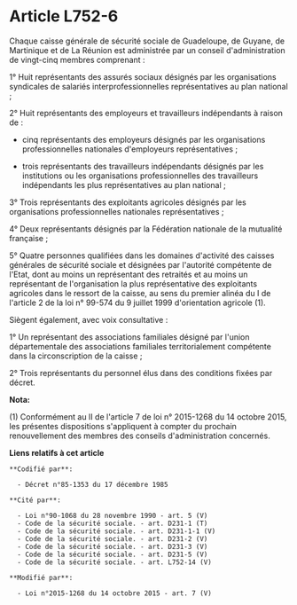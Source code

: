 # Article L752-6

Chaque caisse générale de sécurité sociale de Guadeloupe, de Guyane, de Martinique et de La Réunion est administrée par un
conseil d'administration de vingt-cinq membres comprenant : 

1° Huit représentants des assurés sociaux désignés par les organisations syndicales de salariés interprofessionnelles
représentatives au plan national ; 

2° Huit représentants des employeurs et travailleurs indépendants à raison de :

- cinq représentants des employeurs désignés par les organisations professionnelles nationales d'employeurs représentatives ;

- trois représentants des travailleurs indépendants désignés par les institutions ou les organisations professionnelles des
travailleurs indépendants les plus représentatives au plan national ; 

3° Trois représentants des exploitants agricoles désignés par les organisations professionnelles nationales
représentatives ; 

4° Deux représentants désignés par la Fédération nationale de la mutualité française ; 

5° Quatre personnes qualifiées dans les domaines d'activité des caisses générales de sécurité sociale et désignées par
l'autorité compétente de l'Etat, dont au moins un représentant des retraités et au moins un représentant de l'organisation la
plus représentative des exploitants agricoles dans le ressort de la caisse, au sens du premier alinéa du I de l'article 2 de
la loi n° 99-574 du 9 juillet 1999 d'orientation agricole (1). 

Siègent également, avec voix consultative : 

1° Un représentant des associations familiales désigné par l'union départementale des associations familiales
territorialement compétente dans la circonscription de la caisse ; 

2° Trois représentants du personnel élus dans des conditions fixées par décret.

**Nota:**

(1) Conformément au II de l'article 7 de loi n° 2015-1268 du 14 octobre 2015, les présentes dispositions s'appliquent à
compter du prochain renouvellement des membres des conseils d'administration concernés.

**Liens relatifs à cet article**

	**Codifié par**:

	  - Décret n°85-1353 du 17 décembre 1985

	**Cité par**:

	  - Loi n°90-1068 du 28 novembre 1990 - art. 5 (V)
	  - Code de la sécurité sociale. - art. D231-1 (T)
	  - Code de la sécurité sociale. - art. D231-1-1 (V)
	  - Code de la sécurité sociale. - art. D231-2 (V)
	  - Code de la sécurité sociale. - art. D231-3 (V)
	  - Code de la sécurité sociale. - art. D231-5 (V)
	  - Code de la sécurité sociale. - art. L752-14 (V)

	**Modifié par**:

	  - Loi n°2015-1268 du 14 octobre 2015 - art. 7 (V)
